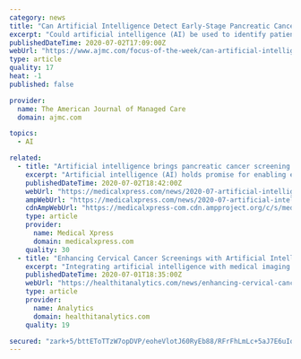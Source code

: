 ```yaml
---
category: news
title: "Can Artificial Intelligence Detect Early-Stage Pancreatic Cancer?"
excerpt: "Could artificial intelligence (AI) be used to identify patients with early-stage pancreatic cancer close to 2 years before the disease becomes apparent, and thus harder to treat?"
publishedDateTime: 2020-07-02T17:09:00Z
webUrl: "https://www.ajmc.com/focus-of-the-week/can-artificial-intelligence-detect-earlystage-pancreatic-cancer"
type: article
quality: 17
heat: -1
published: false

provider:
  name: The American Journal of Managed Care
  domain: ajmc.com

topics:
  - AI

related:
  - title: "Artificial intelligence brings pancreatic cancer screening one step closer to reality"
    excerpt: "Artificial intelligence (AI) holds promise for enabling earlier detection of pancreatic cancer, which is crucial to saving lives. The potential of AI is showcased in a study to be presented at the ESMO World Congress on Gastrointestinal Cancer,"
    publishedDateTime: 2020-07-02T18:42:00Z
    webUrl: "https://medicalxpress.com/news/2020-07-artificial-intelligence-pancreatic-cancer-screening.html"
    ampWebUrl: "https://medicalxpress.com/news/2020-07-artificial-intelligence-pancreatic-cancer-screening.amp"
    cdnAmpWebUrl: "https://medicalxpress-com.cdn.ampproject.org/c/s/medicalxpress.com/news/2020-07-artificial-intelligence-pancreatic-cancer-screening.amp"
    type: article
    provider:
      name: Medical Xpress
      domain: medicalxpress.com
    quality: 30
  - title: "Enhancing Cervical Cancer Screenings with Artificial Intelligence"
    excerpt: "Integrating artificial intelligence with medical imaging improved the accuracy and efficiency of cervical cancer screenings."
    publishedDateTime: 2020-07-01T18:35:00Z
    webUrl: "https://healthitanalytics.com/news/enhancing-cervical-cancer-screenings-with-artificial-intelligence"
    type: article
    provider:
      name: Analytics
      domain: healthitanalytics.com
    quality: 19

secured: "zark+5/bttEToTTzW7opDVP/eoheVlotJ60RyEb88/RFrFhLmLc+5aJ7E6uIq+Zk4t5pPYeOMt5SSIv84EeuUP55xWWdxRmznU1Oi+aXii2aDjwCJopMbbE1oO7Hr9pkl+5ZiSylpuuFRzLhX1AANNcxlY34LonDPPZOHC0olVVVZnfpHhXnMnZgOffTcnNWAxlxiz/eyKolvwF9BxPsbGekZu7Q807K/3C/lnhyCZ+wWrIUPwCRQRatoR1iSvoF5bA8HlhXa1ANpQ9otTO6wcehE5FxtRwsHod+JLBx5t8IV6gda8hiFKZ6NYtWwniVJXRI4spomSk/uQT1XQRYGw==;b3TeKLmad5xTgcZzftGa7g=="
---
```


